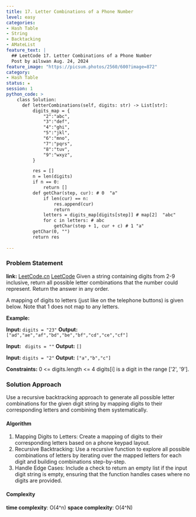 ```yaml
---
title: 17. Letter Combinations of a Phone Number
level: easy
categories:
- Hash Table
- String
- Backtacking
- AMateList
feature_text: |
  ## LeetCode 17. Letter Combinations of a Phone Number
  Post by ailswan Aug. 24, 2024
feature_image: "https://picsum.photos/2560/600?image=872"
category:
- Hash Table
status: ★
session: 1
python_code: >
    class Solution:
      def letterCombinations(self, digits: str) -> List[str]:
          digits_map = {
              "2":"abc",
              "3":"def",
              "4":"ghi",
              "5":"jkl",
              "6":"mno",
              "7":"pqrs",
              "8":"tuv",
              "9":"wxyz",
          }

          res = []
          n = len(digits)
          if n == 0:
              return []
          def getChar(step, cur): # 0  "a"
              if len(cur) == n:
                  res.append(cur)
                  return
              letters = digits_map[digits[step]] # map[2]  "abc"
              for c in letters: # abc
                  getChar(step + 1, cur + c) # 1 "a"
          getChar(0, "")
          return res
   
---
```


### Problem Statement
**link:**
[LeetCode.cn](https://leetcode.cn/problems/letter-combinations-of-a-phone-number/)
[LeetCode](https://leetcode.com/problems/letter-combinations-of-a-phone-number/)
Given a string containing digits from 2-9 inclusive, return all possible letter combinations that the number could represent. Return the answer in any order.

A mapping of digits to letters (just like on the telephone buttons) is given below. Note that 1 does not map to any letters.

**Example:**

**Input:** `digits = "23"`
**Output:** `["ad","ae","af","bd","be","bf","cd","ce","cf"]`

**Input:** ` digits = ""`
**Output:** `[]`

**Input:** `digits = "2"`
**Output:** `["a","b","c"]`

**Constraints:**
0 <= digits.length <= 4
digits[i] is a digit in the range ['2', '9'].

### Solution Approach
Use a recursive backtracking approach to generate all possible letter combinations for the given digit string by mapping digits to their corresponding letters and combining them systematically.

#### Algorithm
1. Mapping Digits to Letters: Create a mapping of digits to their corresponding letters based on a phone keypad layout.
2. Recursive Backtracking: Use a recursive function to explore all possible combinations of letters by iterating over the mapped letters for each digit and building combinations step-by-step.
3. Handle Edge Cases: Include a check to return an empty list if the input digit string is empty, ensuring that the function handles cases where no digits are provided.
#### Complexity
 **time complexity**: O(4^n)
 **space complexity**: O(4^N)